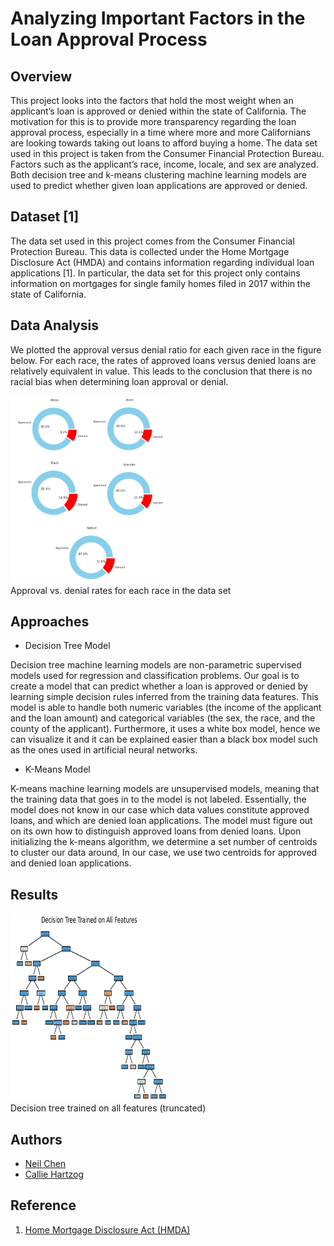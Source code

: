# Analyzing Important Factors in the Loan Approval Process


## Overview

This project looks into the factors that hold the most weight when an applicant’s loan is approved or denied within
the state of California. The motivation for this is to provide more transparency regarding the loan approval process, especially in
a time where more and more Californians are looking towards taking out loans to afford buying a home. The data set used in
this project is taken from the Consumer Financial Protection Bureau. Factors such as the applicant’s race, income, locale,
and sex are analyzed. Both decision tree and k-means clustering machine learning models are used to predict whether given loan
applications are approved or denied.

## Dataset [1]

The data set used in this project comes from the Consumer
Financial Protection Bureau. This data is collected under the
Home Mortgage Disclosure Act (HMDA) and contains information
regarding individual loan applications [1]. In particular,
the data set for this project only contains information on
mortgages for single family homes filed in 2017 within the
state of California.

## Data Analysis

We plotted the approval versus denial ratio for
each given race in the figure below. For each race, the rates of
approved loans versus denied loans are relatively equivalent
in value. This leads to the conclusion that there is no racial
bias when determining loan approval or denial.

<picture>
  <img src="https://github.com/neilchen1998/loan-approval-analysis/blob/main/graphs/approval-vs-denial-rate-by-race.png" width="250" height="300"/>
  <figcaption align="bottom">Approval vs. denial rates for each race in the data set</figcaption>
</picture>

## Approaches

* Decision Tree Model

Decision tree machine learning models are non-parametric
supervised models used for regression and classification problems.
Our goal is to create a model that can predict whether a
loan is approved or denied by learning simple decision rules
inferred from the training data features. This model is able
to handle both numeric variables (the income of the applicant
and the loan amount) and categorical variables (the sex, the
race, and the county of the applicant). Furthermore, it uses
a white box model, hence we can visualize it and it can be
explained easier than a black box model such as the ones used
in artificial neural networks.

* K-Means Model

K-means machine learning models are unsupervised models,
meaning that the training data that goes in to the model is
not labeled. Essentially, the model does not know in our case
which data values constitute approved loans, and which are
denied loan applications. The model must figure out on its
own how to distinguish approved loans from denied loans.
Upon initializing the k-means algorithm, we determine a set
number of centroids to cluster our data around, In our case, we
use two centroids for approved and denied loan applications.

## Results

<picture>
  <img src="https://github.com/neilchen1998/loan-approval-analysis/blob/main/graphs/loan-applicantion-decision-tree-truncated.png" width="250" height="300"/>
  <figcaption align="bottom">Decision tree trained on all features (truncated)</figcaption>
</picture>

## Authors

* [Neil Chen](pychen@ucsd.edu)
* [Callie Hartzog](chartzog@ucsd.edu)

## Reference

1. [Home Mortgage Disclosure Act (HMDA)](https://www.consumerfinance.gov/data-research/hmda/historic-data/)
